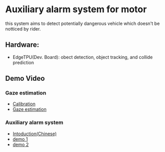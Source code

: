 # Auxiliary alarm system for motor
this system aims to detect potentially dangerous vehicle which doesn't be notticed by rider.

## Hardware:
  * EdgeTPU(Dev. Board): obect detection, object tracking, and collide prediction

## Demo Video
### Gaze estimation
* [Calibration](https://youtu.be/jpyN-7Mz3jc)
* [Gaze estimation](https://youtu.be/Q8h-14pjda0)

### Auxiliary alarm system
* [Intoduction(Chinese)](https://youtu.be/So3tSLsmXgo)
* [demo 1](https://youtu.be/szcChfN23Fc)
* [demo 2](https://youtu.be/egvY6DYfMKs)
